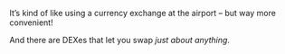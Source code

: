 It’s kind of like using a currency exchange at the airport – but way more convenient!

And there are DEXes that let you swap _just about anything_.
